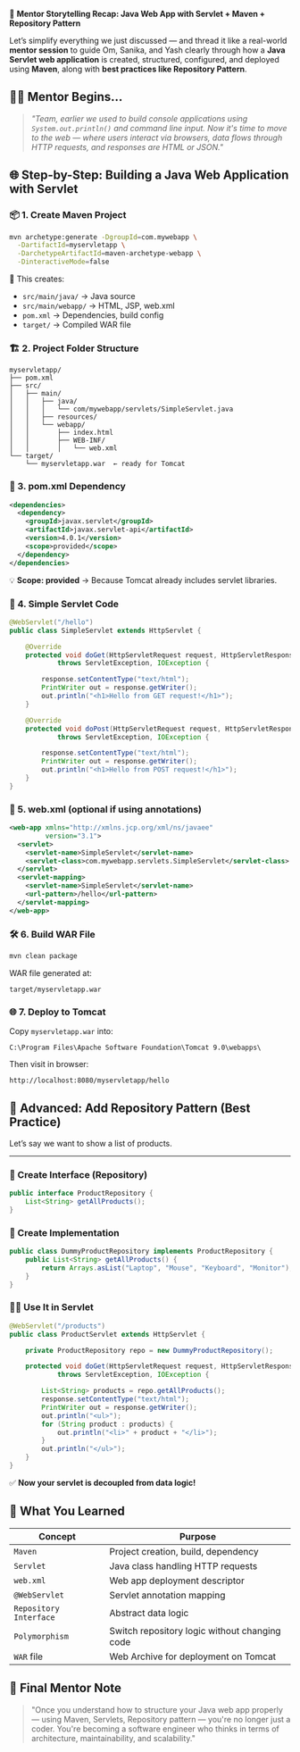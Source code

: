 🌟 **Mentor Storytelling Recap: Java Web App with Servlet + Maven + Repository Pattern**

 Let’s simplify everything we just discussed — and thread it like a real-world **mentor session** to guide Om, Sanika, and Yash clearly through how a **Java Servlet web application** is created, structured, configured, and deployed using **Maven**, along with **best practices like Repository Pattern**.

 

## 🧑‍🏫 Mentor Begins…

> *"Team, earlier we used to build console applications using `System.out.println()` and command line input. Now it's time to move to the web — where users interact via browsers, data flows through HTTP requests, and responses are HTML or JSON."*

 

## 🌐 Step-by-Step: Building a Java Web Application with Servlet

### 📦 1. **Create Maven Project**

```bash
mvn archetype:generate -DgroupId=com.mywebapp \
  -DartifactId=myservletapp \
  -DarchetypeArtifactId=maven-archetype-webapp \
  -DinteractiveMode=false
```

🔹 This creates:

* `src/main/java/` → Java source
* `src/main/webapp/` → HTML, JSP, web.xml
* `pom.xml` → Dependencies, build config
* `target/` → Compiled WAR file

 

### 🏗️ 2. **Project Folder Structure**

```
myservletapp/
├── pom.xml
├── src/
│   ├── main/
│   │   ├── java/
│   │   │   └── com/mywebapp/servlets/SimpleServlet.java
│   │   ├── resources/
│   │   └── webapp/
│   │       ├── index.html
│   │       ├── WEB-INF/
│   │       │   └── web.xml
└── target/
    └── myservletapp.war  ← ready for Tomcat
```

 

### 🧾 3. **pom.xml Dependency**

```xml
<dependencies>
  <dependency>
    <groupId>javax.servlet</groupId>
    <artifactId>javax.servlet-api</artifactId>
    <version>4.0.1</version>
    <scope>provided</scope>
  </dependency>
</dependencies>
```

💡 **Scope: provided** → Because Tomcat already includes servlet libraries.

 

### 🔧 4. **Simple Servlet Code**

```java
@WebServlet("/hello")
public class SimpleServlet extends HttpServlet {

    @Override
    protected void doGet(HttpServletRequest request, HttpServletResponse response)
            throws ServletException, IOException {

        response.setContentType("text/html");
        PrintWriter out = response.getWriter();
        out.println("<h1>Hello from GET request!</h1>");
    }

    @Override
    protected void doPost(HttpServletRequest request, HttpServletResponse response)
            throws ServletException, IOException {

        response.setContentType("text/html");
        PrintWriter out = response.getWriter();
        out.println("<h1>Hello from POST request!</h1>");
    }
}
```
 

### 📄 5. **web.xml (optional if using annotations)**

```xml
<web-app xmlns="http://xmlns.jcp.org/xml/ns/javaee"
         version="3.1">
  <servlet>
    <servlet-name>SimpleServlet</servlet-name>
    <servlet-class>com.mywebapp.servlets.SimpleServlet</servlet-class>
  </servlet>
  <servlet-mapping>
    <servlet-name>SimpleServlet</servlet-name>
    <url-pattern>/hello</url-pattern>
  </servlet-mapping>
</web-app>
```

 

### 🛠️ 6. **Build WAR File**

```bash
mvn clean package
```

WAR file generated at:

```
target/myservletapp.war
```

  

### 🌐 7. **Deploy to Tomcat**

Copy `myservletapp.war` into:

```
C:\Program Files\Apache Software Foundation\Tomcat 9.0\webapps\
```

Then visit in browser:

```
http://localhost:8080/myservletapp/hello
```

## 🧩 Advanced: Add Repository Pattern (Best Practice)

Let’s say we want to show a list of products.

---

### 📁 Create Interface (Repository)

```java
public interface ProductRepository {
    List<String> getAllProducts();
}
```

### 📁 Create Implementation

```java
public class DummyProductRepository implements ProductRepository {
    public List<String> getAllProducts() {
        return Arrays.asList("Laptop", "Mouse", "Keyboard", "Monitor");
    }
}
```

### 🧑‍🍳 Use It in Servlet

```java
@WebServlet("/products")
public class ProductServlet extends HttpServlet {

    private ProductRepository repo = new DummyProductRepository();

    protected void doGet(HttpServletRequest request, HttpServletResponse response)
            throws ServletException, IOException {

        List<String> products = repo.getAllProducts();
        response.setContentType("text/html");
        PrintWriter out = response.getWriter();
        out.println("<ul>");
        for (String product : products) {
            out.println("<li>" + product + "</li>");
        }
        out.println("</ul>");
    }
}
```

✅ **Now your servlet is decoupled from data logic!**

 

## 🎯 What You Learned

| Concept                | Purpose                                       |
| ---------------------- | --------------------------------------------- |
| `Maven`                | Project creation, build, dependency           |
| `Servlet`              | Java class handling HTTP requests             |
| `web.xml`              | Web app deployment descriptor                 |
| `@WebServlet`          | Servlet annotation mapping                    |
| `Repository Interface` | Abstract data logic                           |
| `Polymorphism`         | Switch repository logic without changing code |
| `WAR` file             | Web Archive for deployment on Tomcat          |
 

## 🙋 Final Mentor Note

> "Once you understand how to structure your Java web app properly — using Maven, Servlets, Repository pattern — you're no longer just a coder. You're becoming a software engineer who thinks in terms of architecture, maintainability, and scalability."